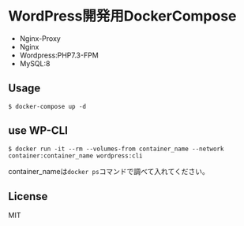 # WordPress開発用DockerCompose

* Nginx-Proxy
* Nginx
* Wordpress:PHP7.3-FPM
* MySQL:8

## Usage

```
$ docker-compose up -d
```

## use WP-CLI

```
$ docker run -it --rm --volumes-from container_name --network container:container_name wordpress:cli
```

container_nameは`docker ps`コマンドで調べて入れてください。

## License

MIT

